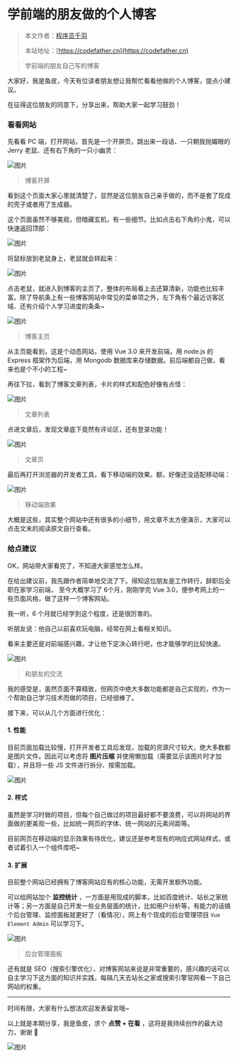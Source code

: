 # 学前端的朋友做的个人博客

> 本文作者：[程序员千羽](https://yuyuanweb.feishu.cn/wiki/Abldw5WkjidySxkKxU2cQdAtnah)
>
> 本站地址：[https://codefather.cn](https://codefather.cn)

> 学前端的朋友自己写的博客

大家好，我是鱼皮，今天有位读者朋友想让我帮忙看看他做的个人博客，提点小建议。

在征得这位朋友的同意下，分享出来，帮助大家一起学习鼓劲！

### 看看网站

先看看 PC 端，打开网站，首先是一个开屏页，跳出来一段话、一只朝我抛媚眼的 Jerry 老鼠、还有右下角的一只小幽灵：

![图片](https://pic.yupi.icu/5563/202311081413138.png)

> 博客开屏

看到这个页面大家心里就清楚了，显然是这位朋友自己亲手做的，而不是套了现成的壳子或者用了生成器。

这个页面虽然不够美观，但暗藏玄机，有一些细节。比如点击右下角的小鬼，可以快速返回顶部：

![图片](https://pic.yupi.icu/5563/202311081413799.png)

将鼠标放到老鼠身上，老鼠就会转起来：

![图片](https://pic.yupi.icu/5563/202311081413899.png)

点击老鼠，就进入到博客的主页了，整体的布局看上去还算清新，功能也比较丰富。除了导航条上有一些博客网站中常见的菜单项之外，左下角有个最近访客区域、还有介绍个人学习进度的条条~

![图片](https://pic.yupi.icu/5563/202311081413017.png)

> 博客主页

从主页能看到，这是个动态网站，使用 Vue 3.0 来开发前端，用 node.js 的 Express 框架作为后端，用 Mongodb 数据库来存储数据。前后端都自己做，看来也是个不小的工程~

再往下拉，看到了博客文章列表，卡片的样式和配色好像有点怪：

![图片](https://pic.yupi.icu/5563/202311081413170.png)

> 文章列表

点进文章后，发现文章底下竟然有评论区，还有登录功能！

![图片](https://pic.yupi.icu/5563/202311081413824.png)

> 文章页

最后再打开浏览器的开发者工具，看下移动端的效果。额，好像还没适配移动端：

![图片](https://pic.yupi.icu/5563/202311081413476.png)

> 移动端效果

大概是这些，其实整个网站中还有很多的小细节，用文章不太方便演示，大家可以点击文末的阅读原文自行查看。

### 给点建议

OK，网站带大家看完了，不知道大家感觉怎么样。

在给出建议前，我先跟作者简单地交流了下。得知这位朋友是工作转行，辞职后全职在家学习前端， 至今大概学习了 6个月，刚刚学完 Vue 3.0，便参考网上的一些页面风格，做了这样一个博客网站。

我一听，6 个月就已经学到这个程度，还是很厉害的。

听朋友说：他自己以前喜欢玩电脑，经常在网上看相关知识。

看来主要还是对前端感兴趣，才让他下定决心转行吧，也才能够学的比较快速。

![图片](https://pic.yupi.icu/5563/202311081413186.png)

> 和朋友的交流

我的感受是，虽然页面不算精致，但网页中绝大多数功能都是自己实现的，作为一个帮助自己学习技术而做的项目，已经很棒了。

接下来，可以从几个方面进行优化：

#### 1. 性能

目前页面加载比较慢，打开开发者工具后发现，加载的资源尺寸较大，绝大多数都是图片文件。因此可以考虑将 **图片压缩** 并使用懒加载（需要显示该图片时才加载），并且将一些 JS 文件进行拆分、按需加载。

![图片](https://pic.yupi.icu/5563/202311081413140.png)

#### 2. 样式

虽然是学习时做的项目，但每个自己做过的项目最好都不要浪费，可以将网站的界面做的更美观一些，比如统一网页的字体、统一网站的元素间距等。

目前网页在移动端的显示效果有待优化，建议还是参考现有的响应式网站样式，或者试着引入一个组件库吧~

#### 3. 扩展

目前整个网站已经拥有了博客网站应有的核心功能，无需开发额外功能。

可以给网站加个 **监控统计** ，一方面是用现成的脚本，比如百度统计、站长之家统计等；另一方面是自己开发一些业务层面的统计，比如用户分析等，有能力的话搞个后台管理、监控面板就更好了（看情况），网上有个现成的后台管理项目 `Vue Element Admin` 可以学习下。

![图片](https://pic.yupi.icu/5563/202311081413447.png)

> 后台管理面板

还有就是 SEO（搜索引擎优化），对博客网站来说是非常重要的，感兴趣的话可以自主学习下这方面的知识并实践，每隔几天去站长之家或搜索引擎官网看一下自己网站的权重。



------


时间有限，大家有什么想法欢迎发表留言哦~

以上就是本期分享，我是鱼皮，求个 **点赞 + 在看** ，这将是我持续创作的最大动力，谢谢 🙏

![图片](https://pic.yupi.icu/5563/202311081413479.png)